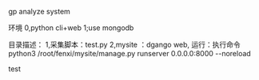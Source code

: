 gp analyze system

环境
0,python cli+web
1;use mongodb 

目录描述：
1,采集脚本：test.py
2,mysite ：dgango web,
    运行：执行命令python3 /root/fenxi/mysite/manage.py runserver 0.0.0.0:8000 --noreload 


test 

